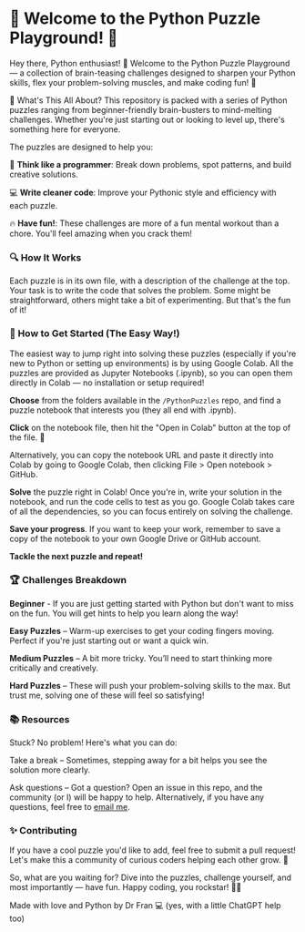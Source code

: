 # 🧩 Welcome to the Python Puzzle Playground! 🧩
Hey there, Python enthusiast! 👋 Welcome to the Python Puzzle Playground — a collection of brain-teasing challenges designed to sharpen your Python skills, flex your problem-solving muscles, and make coding fun! 🎉

🚀 What's This All About?
This repository is packed with a series of Python puzzles ranging from beginner-friendly brain-busters to mind-melting challenges. Whether you're just starting out or looking to level up, there's something here for everyone.

The puzzles are designed to help you:

🧠 **Think like a programmer**: Break down problems, spot patterns, and build creative solutions.

💻 **Write cleaner code**: Improve your Pythonic style and efficiency with each puzzle.

🔥 **Have fun!**: These challenges are more of a fun mental workout than a chore. You'll feel amazing when you crack them!

### 🔍 How It Works 

Each puzzle is in its own file, with a description of the challenge at the top. Your task is to write the code that solves the problem. Some might be straightforward, others might take a bit of experimenting. But that's the fun of it!

### 🚀 How to Get Started (The Easy Way!)

The easiest way to jump right into solving these puzzles (especially if you're new to Python or setting up environments) is by using Google Colab. All the puzzles are provided as Jupyter Notebooks (.ipynb), so you can open them directly in Colab — no installation or setup required!


**Choose** from the folders available in the  `/PythonPuzzles` repo, and find a puzzle notebook that interests you (they all end with .ipynb).

**Click** on the notebook file, then hit the "Open in Colab" button at the top of the file. 🚀

Alternatively, you can copy the notebook URL and paste it directly into Colab by going to Google Colab, then clicking File > Open notebook > GitHub.

**Solve** the puzzle right in Colab! Once you're in, write your solution in the notebook, and run the code cells to test as you go. Google Colab takes care of all the dependencies, so you can focus entirely on solving the challenge.

**Save your progress**. If you want to keep your work, remember to save a copy of the notebook to your own Google Drive or GitHub account.

**Tackle the next puzzle and repeat!**

### 🏆 Challenges Breakdown

**Beginner** - If you are just getting started with Python but don't want to miss on the fun. You will get hints to help you learn along the way!

**Easy Puzzles** – Warm-up exercises to get your coding fingers moving. Perfect if you're just starting out or want a quick win.

**Medium Puzzles** – A bit more tricky. You’ll need to start thinking more critically and creatively.

**Hard Puzzles** – These will push your problem-solving skills to the max. But trust me, solving one of these will feel so satisfying!

### 📚 Resources
Stuck? No problem! Here's what you can do:

Take a break – Sometimes, stepping away for a bit helps you see the solution more clearly.

Ask questions – Got a question? Open an issue in this repo, and the community (or I) will be happy to help. Alternatively, if you have any questions, feel free to [email me](mailto:FrancescaTagliaferri@bpp.com).


### ✨ Contributing
If you have a cool puzzle you'd like to add, feel free to submit a pull request! Let's make this a community of curious coders helping each other grow. 💪

So, what are you waiting for? Dive into the puzzles, challenge yourself, and most importantly — have fun. Happy coding, you rockstar! 🤘🐍

Made with love and Python by Dr Fran 💻 (yes, with a little ChatGPT help too)

